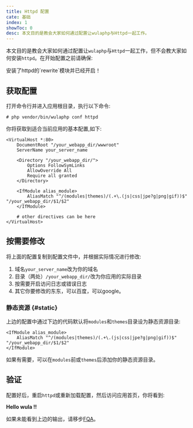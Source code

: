 ```yaml
---
title: Httpd 配置
cate: 基础
index: 1
showToc: 0
desc: 本文目的是教会大家如何通过配置让wulaphp与Httpd一起工作。
---
```


本文目的是教会大家如何通过配置让`wulaphp`与`Httpd`一起工作，但不会教大家如何安装`httpd`。在开始配置之前请确保:

<p class="tip" markdown="1">安装了httpd的`rewrite`模块并已经开启！</p>

## 获取配置

打开命令行并进入应用根目录，执行以下命令:

`# php vendor/bin/wulaphp conf httpd`

你将获取到适合当前应用的基本配置,如下:

```httpd
<VirtualHost *:80>
    DocumentRoot "/your_webapp_dir/wwwroot"
    ServerName your_server_name

    <Directory "/your_webapp_dir/">
        Options FollowSymLinks
        AllowOverride All
        Require all granted
    </Directory>

    <IfModule alias_module>
        AliasMatch "^/(modules|themes)/(.+\.(js|css|jpe?g|png|gif))$" "/your_webapp_dir/$1/$2"
    </IfModule>

    # other directives can be here
</VirtualHost>
```

## 按需要修改

将上面的配置复制到配置文件中，并根据实际情况进行修改:

1. 域名`your_server_name`改为你的域名
2. 目录（两处）`/your_webapp_dir/`改为你应用的实际目录
3. 按需要开启访问日志或错误日志
4. 其它你要修改的东东，可以百度，可以google。

### 静态资源 {#static}

上边的配置中通过下边的代码默认将`modules`和`themes`目录设为静态资源目录:

```httpd
<IfModule alias_module>
    AliasMatch "^/(modules|themes)/(.+\.(js|css|jpe?g|png|gif))$" "/your_webapp_dir/$1/$2"
</IfModule>
```

如果有需要，可以在`modules`前或`themes`后添加你的静态资源目录。

## 验证

配置好后，重启`httpd`或重新加载配置，然后访问应用首页，你将看到:

**Hello wula !!**

如果未能看到上边的输出，请移步[FQA](fqa.md#install)。
